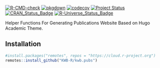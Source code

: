 [![R-CMD-check](https://github.com/KWB-R/kwb.pubs/workflows/R-CMD-check/badge.svg)](https://github.com/KWB-R/kwb.pubs/actions?query=workflow%3AR-CMD-check)
[![pkgdown](https://github.com/KWB-R/kwb.pubs/workflows/pkgdown/badge.svg)](https://github.com/KWB-R/kwb.pubs/actions?query=workflow%3Apkgdown)
[![codecov](https://codecov.io/github/KWB-R/kwb.pubs/branch/master/graphs/badge.svg)](https://codecov.io/github/KWB-R/kwb.pubs)
[![Project Status](https://img.shields.io/badge/lifecycle-experimental-orange.svg)](https://www.tidyverse.org/lifecycle/#experimental)
[![CRAN_Status_Badge](https://www.r-pkg.org/badges/version/kwb.pubs)]()
[![R-Universe_Status_Badge](https://kwb-r.r-universe.dev/badges/kwb.pubs)](https://kwb-r.r-universe.dev/)

Helper Functions For Generating Publications
Website Based on Hugo Academic Theme.

## Installation

```r
#install.packages("remotes", repos = "https://cloud.r-project.org")
remotes::install_github("KWB-R/kwb.pubs")
```
